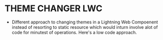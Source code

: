 # THEME CHANGER LWC

- Different approach to changing themes in a Lightning Web Compoenent instead of resorting to static resource which would inturn involve alot of code for minutest of operations. Here's a low code approach.
